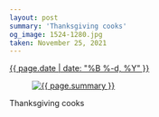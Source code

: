 ```yaml
---
layout: post
summary: 'Thanksgiving cooks'
og_image: 1524-1280.jpg
taken: November 25, 2021
---
```


<div class="post">
 <time>
  <a href="/1524">
   {{ page.date | date: "%B %-d, %Y" }}
  </a>
 </time>
 <a href="/1524">
  <figure data-taken="11/25/2021">
   <img alt="{{ page.summary }}" sizes="(min-width: 700px) 50vw, calc(100vw - 2rem)" src="{{ site.assets_url }}/1524-640.jpg" srcset="{{ site.assets_url }}/1524-320.jpg 320w, {{ site.assets_url }}/1524-640.jpg 640w, {{ site.assets_url }}/1524-960.jpg 960w, {{ site.assets_url }}/1524-1280.jpg 1280w"/>
  </figure>
 </a>
 <span>
  Thanksgiving cooks
 </span>
</div>
